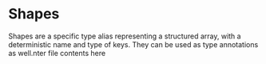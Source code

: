# Shapes




Shapes are a specific type alias representing a structured array, with a deterministic name and type of keys. They can be used as type annotations as well.nter file contents here
